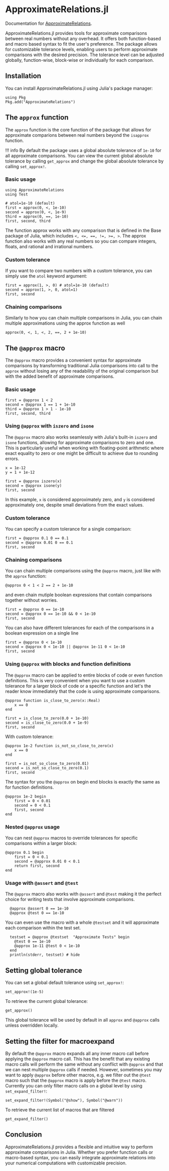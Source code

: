 # ApproximateRelations.jl

Documentation for [ApproximateRelations](https://github.com/BenCichos/ApproximateRelations.jl).

ApproximateRelations.jl provides tools for approximate comparisons between real numbers without any overhead. It offers both function-based and macro based syntax to fit the user's preference. The package allows for customizable tolerance levels, enabling users to perform approximate comparisons with the desired precision. The tolerance level can be adjusted globally, function-wise, block-wise or individually for each comparison.

## Installation

You can install ApproximateRelations.jl using Julia's package manager:

```
using Pkg
Pkg.add("ApproximateRelations")
```

## The ```approx``` function

The ```approx``` function is the core function of the package that allows for approximate comparions between real numbers beyond the ```isapprox``` function.

!!! info
    By default the package uses a global absolute tolerance of ```1e-10``` for all approximate comparisons. You can view the current global absolute tolerance by calling ```get_approx``` and change the global absolute tolerance by calling ```set_approx!```.

### Basic usage

```@setup tests
using ApproximateRelations
using Test
```

```@example tests
# atol=1e-10 (default)
first = approx(0, <, 1e-10)
second = approx(0, <, 1e-9)
third = approx(0, ==, 1e-10)
first, second, third
```

The function approx works with any comparison that is defined in the Base package of Julia, which includes ```<, <=, ==, !=, >=, >```. The approx function also works with any real numbers so you can compare integers, floats, and rational and irrational numbers.

### Custom tolerance

If you want to compare two numbers with a custom tolerance, you can simply use the ```atol``` keyword argument:

```@example tests
first = approx(1, >, 0) # atol=1e-10 (default)
second = approx(1, >, 0, atol=1)
first, second
```

### Chaining comparisons

Similarly to how you can chain multiple comparisons in Julia, you can chain multiple approximations using the approx function as well

```@example tests
approx(0, <, 1, <, 2, ==, 2 + 1e-10)
```

## The `@approx` macro

The ```@approx``` macro provides a convenient syntax for approximate comparisons by transforming traditional Julia comparisons into call to the ```approx``` without losing any of the readability of the original comparison but with the added benefit of approximate comparisons.

### Basic usage

```@example tests
first = @approx 1 < 2
second = @approx 1 == 1 + 1e-10
third = @approx 1 > 1 - 1e-10
first, second, third
```

### Using `@approx` with `iszero` and `isone`

The `@approx` macro also works seamlessly with Julia's built-in `iszero` and `isone` functions, allowing for approximate comparisons to zero and one. This is particularly useful when working with floating-point arithmetic where exact equality to zero or one might be difficult to achieve due to rounding errors.

```@example tests
x = 1e-12
y = 1 + 1e-12

first = @approx iszero(x)
second = @approx isone(y)
first, second
```

In this example, `x` is considered approximately zero, and `y` is considered approximately one, despite small deviations from the exact values.

### Custom tolerance

You can specify a custom tolerance for a single comparison:

```@example tests
first = @approx 0.1 0 == 0.1
second = @approx 0.01 0 == 0.1
first, second
```

### Chaining comparisons

You  can chain multiple comparisons using the `@approx` macro, just like with the `approx` function:

```@example tests
@approx 0 < 1 < 2 == 2 + 1e-10
```

and even chain mutiple boolean expressions that contain comparisons together without worries.

```@example tests
first = @approx 0 == 1e-10
second = @approx 0 == 1e-10 && 0 < 1e-10
first, second
```

You can also have different tolerances for each of the comparisons in a boolean expression on a single line

```@example tests
first = @approx 0 < 1e-10
second = @approx 0 < 1e-10 || @approx 1e-11 0 < 1e-10
first, second
```

### Using ```@approx``` with blocks and function definitions

The ```@approx``` macro can be applied to entire blocks of code or even function definitions. This is very convenient when you want to use a custom tolerance for a larger block of code or a specific function and let's the reader know immediately that the code is using approximate comparisons.

```@example tests
@approx function is_close_to_zero(x::Real)
    x == 0
end

first = is_close_to_zero(0.0 + 1e-10)
second = is_close_to_zero(0.0 + 1e-9)
first, second
```

With custom tolerance:

```@example tests
@approx 1e-2 function is_not_so_close_to_zero(x)
    x == 0
end

first = is_not_so_close_to_zero(0.01)
second = is_not_so_close_to_zero(0.1)
first, second
```

The syntax for you the ```@approx``` on begin end blocks is exactly the same as for function definitions.

```@example tests
@approx 1e-2 begin
    first = 0 < 0.01
    second = 0 < 0.1
    first, second
end
```

### Nested ```@approx``` usage

You can nest ```@approx``` macros to override tolerances for specific comparisons within a larger block:

```@example tests
@approx 0.1 begin
    first = 0 < 0.1
    second = @approx 0.01 0 < 0.1
    return first, second
end
```

### Usage with ```@assert``` and ```@test```

The ```@approx``` macro also works with ```@assert``` and ```@test``` making it the perfect choice for writing tests that involve approximate comparisons.

```@example tests
  @approx @assert 0 == 1e-10
  @approx @test 0 == 1e-10
```

You can even use the macro with a whole ```@testset``` and it will approximate each comparison within the test set.

```@example tests
  testset = @approx @testset  "Approximate Tests" begin
    @test 0 == 1e-10
    @approx 1e-11 @test 0 < 1e-10
  end
  println(stderr, testset) # hide
```

## Setting global tolerance

You can set a global default tolerance using ```set_approx!```:

```@example tests
set_approx!(1e-5)
```

To retrieve the current global tolerance:

```@example tests
get_approx()
```

This global tolerance will be used by default in all ```approx``` and ```@approx``` calls unless overridden locally.


## Setting the filter for macroexpand

By default the ```@approx``` macro expands all any inner macro call before applying the ```@approx``` macro call. This has the benefit that any existing macro calls will perform the same without any conflict with ```@approx``` and that we can nest multiple ```@approx``` calls if needed. However, sometimes you may want to apply ```@approx``` before other macros, e.g. we filter out the ```@test``` macro such that the ```@approx``` macro is apply before the ```@test``` macro.  Currently you can only filter macro calls on a global level by using ```set_expand_filter!```:


```@example tests
set_expand_filter!(Symbol("@show"), Symbol("@warn"))
```

To retrieve the current list of macros that are filtered

```@example tests
get_expand_filter()
```

## Conclusion

ApproximateRelations.jl provides a flexible and intuitive way to perform approximate comparisons in Julia. Whether you prefer function calls or macro-based syntax, you can easily integrate approximate relations into your numerical computations with customizable precision.
